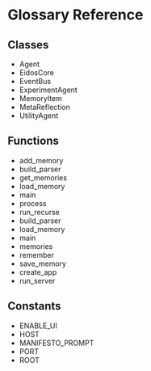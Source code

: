 # Glossary Reference

## Classes
- Agent
- EidosCore
- EventBus
- ExperimentAgent
- MemoryItem
- MetaReflection
- UtilityAgent

## Functions
- add_memory
- build_parser
- get_memories
- load_memory
- main
- process
- run_recurse
- build_parser
- load_memory
- main
- memories
- remember
- save_memory
- create_app
- run_server

## Constants
- ENABLE_UI
- HOST
- MANIFESTO_PROMPT
- PORT
- ROOT
